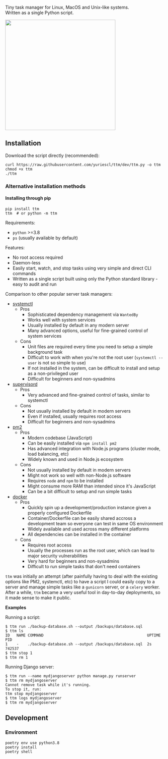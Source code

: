 Tiny task manager for Linux, MacOS and Unix-like systems.  
Written as a single Python script.

<img src="https://user-images.githubusercontent.com/26092447/224555851-275c66a2-1679-401a-8ca7-a4057406fc77.gif" width="350">

## Installation

Download the script directly (recommended):
```
curl https://raw.githubusercontent.com/yuriescl/ttm/dev/ttm.py -o ttm
chmod +x ttm
./ttm
```

### Alternative installation methods

#### Installing through pip
```
pip install ttm
ttm  # or python -m ttm
```

Requirements:
- `python` >=3.8
- `ps` (usually available by default)

Features:
- No root access required
- Daemon-less
- Easily start, watch, and stop tasks using very simple and direct CLI commands
- Written as a single script built using only the Python standard library - easy to audit and run

Comparison to other popular server task managers:
- [systemctl](https://www.freedesktop.org/software/systemd/man/systemctl.html)
  - Pros
    - Sophisticated dependency management via `WantedBy`
    - Works well with system services
    - Usually installed by default in any modern server
    - Many advanced options, useful for fine-grained control of system services
  - Cons
    - Unit files are required every time you need to setup a simple background task
    - Difficult to work with when you're not the root user (`systemctl --user` is not so simple to use)
    - If not installed in the system, can be difficult to install and setup as a non-privileged user
    - Difficult for beginners and non-sysadmins
- [supervisord](http://supervisord.org/)
  - Pros
    - Very advanced and fine-grained control of tasks, similar to systemctl
  - Cons
    - Not usually installed by default in modern servers
    - Even if installed, usually requires root access
    - Difficult for beginners and non-sysadmins
- [pm2](https://pm2.keymetrics.io/)
  - Pros
    - Modern codebase (JavaScript)
    - Can be easily installed via `npm install pm2`
    - Has advanced integration with Node.js programs (cluster mode, load balancing, etc)
    - Widely known and used in Node.js ecosystem
  - Cons
    - Not usually installed by default in modern servers
    - Might not work so well with non-Node.js software
    - Requires `node` and `npm` to be installed
    - Might consume more RAM than intended since it's JavaScript
    - Can be a bit difficult to setup and run simple tasks
- [docker](https://www.docker.com/)
  - Pros
    - Quickly spin up a development/production instance given a properly configured Dockerfile
    - Container/Dockerfile can be easily shared accross a development team so everyone can test in same OS environment
    - Widely available and used across many different platforms
    - All dependencies can be installed in the container
  - Cons
    - Requires root access
    - Usually the processes run as the root user, which can lead to major security vulnerabilities
    - Very hard for beginners and non-sysadmins
    - Difficult to run simple tasks that don't need containers

`ttm` was initially an attempt (after painfully having to deal with the existing options like PM2, systemctl, etc) to have a script I could easily copy to a server and manage simple tasks like a `gunicorn` server, or a `celery` worker. After a while, `ttm` became a very useful tool in day-to-day deployments, so it made sense to make it public.

**Examples**

Running a script:
```
$ ttm run ./backup-database.sh --output /backups/database.sql
$ ttm ls
ID   NAME COMMAND                                              UPTIME PID    
1    -    ./backup-database.sh --output /backups/database.sql  2s     742537 
$ ttm stop 1
$ ttm rm 1
```

Running Django server:
```
$ ttm run --name mydjangoserver python manage.py runserver
$ ttm rm mydjangoserver
Cannot remove task while it's running.
To stop it, run:
ttm stop mydjangoserver
$ ttm logs mydjangoserver
$ ttm rm mydjangoserver
```

## Development

### Environment
```
poetry env use python3.8
poetry install
poetry shell
```

